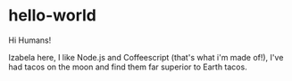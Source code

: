 # hello-world

Hi Humans!

Izabela here, I like Node.js and Coffeescript (that's what i'm made of!),
I've had tacos on the moon and find them far superior to Earth tacos. 

